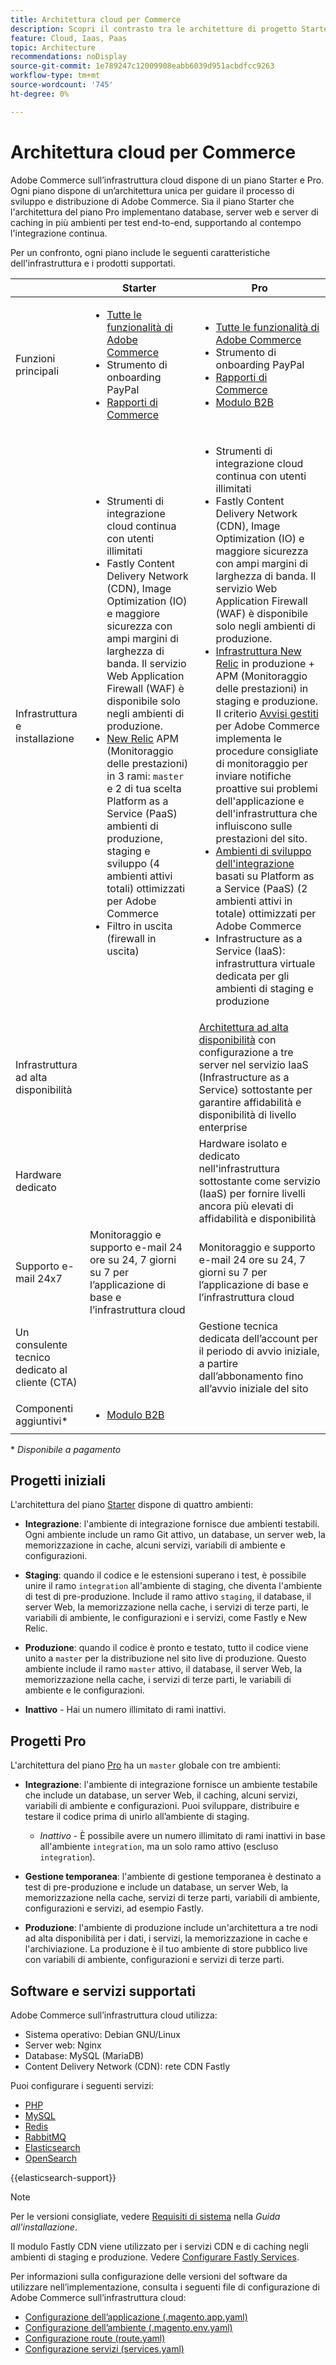 ```yaml
---
title: Architettura cloud per Commerce
description: Scopri il contrasto tra le architetture di progetto Starter e Pro per l’infrastruttura Commerce on Cloud.
feature: Cloud, Iaas, Paas
topic: Architecture
recommendations: noDisplay
source-git-commit: 1e789247c12009908eabb6039d951acbdfcc9263
workflow-type: tm+mt
source-wordcount: '745'
ht-degree: 0%

---
```


# Architettura cloud per Commerce

Adobe Commerce sull’infrastruttura cloud dispone di un piano Starter e Pro. Ogni piano dispone di un’architettura unica per guidare il processo di sviluppo e distribuzione di Adobe Commerce. Sia il piano Starter che l&#39;architettura del piano Pro implementano database, server web e server di caching in più ambienti per test end-to-end, supportando al contempo l&#39;integrazione continua.

Per un confronto, ogni piano include le seguenti caratteristiche dell&#39;infrastruttura e i prodotti supportati.

|          | Starter | Pro |
| -------- | --------------------| ------------------ |
| Funzioni principali | <ul><li>[Tutte le funzionalità di Adobe Commerce](https://experienceleague.adobe.com/docs/commerce-operations/release/features.html)</li><li>Strumento di onboarding PayPal</li><li>[Rapporti di Commerce](https://business.adobe.com/products/magento/business-intelligence.html?_ga=2.85288604.442698376.1665067470-1322106587.1655147209)</li></ul> | <ul><li>[Tutte le funzionalità di Adobe Commerce](https://experienceleague.adobe.com/docs/commerce-operations/release/features.html)</li><li>Strumento di onboarding PayPal</li><li>[Rapporti di Commerce](https://business.adobe.com/products/magento/business-intelligence.html?_ga=2.85288604.442698376.1665067470-1322106587.1655147209)</li><li>[Modulo B2B](https://business.adobe.com/products/magento/b2b-ecommerce.html?_ga=2.105948422.442698376.1665067470-1322106587.1655147209)</li></ul> |
| Infrastruttura e installazione | <ul><li>Strumenti di integrazione cloud continua con utenti illimitati</li><li>Fastly Content Delivery Network (CDN), Image Optimization (IO) e maggiore sicurezza con ampi margini di larghezza di banda. Il servizio Web Application Firewall (WAF) è disponibile solo negli ambienti di produzione.</li><li>[New Relic](../monitor/new-relic-service.md) APM (Monitoraggio delle prestazioni) in 3 rami: `master` e 2 di tua scelta<br>Platform as a Service (PaaS) ambienti di produzione, staging e sviluppo (4 ambienti attivi totali) ottimizzati per Adobe Commerce</li><li>Filtro in uscita (firewall in uscita)</li></ul> | <ul><li>Strumenti di integrazione cloud continua con utenti illimitati</li><li>Fastly Content Delivery Network (CDN), Image Optimization (IO) e maggiore sicurezza con ampi margini di larghezza di banda. Il servizio Web Application Firewall (WAF) è disponibile solo negli ambienti di produzione.</li><li>[Infrastruttura New Relic](../monitor/new-relic-service.md) in produzione + APM (Monitoraggio delle prestazioni) in staging e produzione. Il criterio [Avvisi gestiti](../monitor/investigate-performance.md#monitor-performance-with-managed-alerts) per Adobe Commerce implementa le procedure consigliate di monitoraggio per inviare notifiche proattive sui problemi dell&#39;applicazione e dell&#39;infrastruttura che influiscono sulle prestazioni del sito.</li><li>[Ambienti di sviluppo dell&#39;integrazione](pro-architecture.md#integration-environment) basati su Platform as a Service (PaaS) (2 ambienti attivi in totale) ottimizzati per Adobe Commerce</li><li>Infrastructure as a Service (IaaS): infrastruttura virtuale dedicata per gli ambienti di staging e produzione</li></ul> |
| Infrastruttura ad alta disponibilità | | [Architettura ad alta disponibilità](pro-architecture.md#redundant-hardware) con configurazione a tre server nel servizio IaaS (Infrastructure as a Service) sottostante per garantire affidabilità e disponibilità di livello enterprise |
| Hardware dedicato | | Hardware isolato e dedicato nell&#39;infrastruttura sottostante come servizio (IaaS) per fornire livelli ancora più elevati di affidabilità e disponibilità |
| Supporto e-mail 24x7 | Monitoraggio e supporto e-mail 24 ore su 24, 7 giorni su 7 per l’applicazione di base e l’infrastruttura cloud | Monitoraggio e supporto e-mail 24 ore su 24, 7 giorni su 7 per l’applicazione di base e l’infrastruttura cloud |
| Un consulente tecnico dedicato al cliente (CTA) | | Gestione tecnica dedicata dell’account per il periodo di avvio iniziale, a partire dall’abbonamento fino all’avvio iniziale del sito |
| Componenti aggiuntivi\* | <ul><li>[Modulo B2B](https://business.adobe.com/products/magento/b2b-ecommerce.html)</li></ul> |

\* _Disponibile a pagamento_

## Progetti iniziali

L&#39;architettura del piano [Starter](starter-architecture.md) dispone di quattro ambienti:

- **Integrazione**: l&#39;ambiente di integrazione fornisce due ambienti testabili. Ogni ambiente include un ramo Git attivo, un database, un server web, la memorizzazione in cache, alcuni servizi, variabili di ambiente e configurazioni.

- **Staging**: quando il codice e le estensioni superano i test, è possibile unire il ramo `integration` all&#39;ambiente di staging, che diventa l&#39;ambiente di test di pre-produzione. Include il ramo attivo `staging`, il database, il server Web, la memorizzazione nella cache, i servizi di terze parti, le variabili di ambiente, le configurazioni e i servizi, come Fastly e New Relic.

- **Produzione**: quando il codice è pronto e testato, tutto il codice viene unito a `master` per la distribuzione nel sito live di produzione. Questo ambiente include il ramo `master` attivo, il database, il server Web, la memorizzazione nella cache, i servizi di terze parti, le variabili di ambiente e le configurazioni.

- **Inattivo** - Hai un numero illimitato di rami inattivi.

## Progetti Pro

L&#39;architettura del piano [Pro](pro-architecture.md) ha un `master` globale con tre ambienti:

- **Integrazione**: l&#39;ambiente di integrazione fornisce un ambiente testabile che include un database, un server Web, il caching, alcuni servizi, variabili di ambiente e configurazioni. Puoi sviluppare, distribuire e testare il codice prima di unirlo all’ambiente di staging.

   - _Inattivo_ - È possibile avere un numero illimitato di rami inattivi in base all&#39;ambiente `integration`, ma un solo ramo attivo (escluso `integration`).

- **Gestione temporanea**: l&#39;ambiente di gestione temporanea è destinato a test di pre-produzione e include un database, un server Web, la memorizzazione nella cache, servizi di terze parti, variabili di ambiente, configurazioni e servizi, ad esempio Fastly.

- **Produzione**: l&#39;ambiente di produzione include un&#39;architettura a tre nodi ad alta disponibilità per i dati, i servizi, la memorizzazione in cache e l&#39;archiviazione. La produzione è il tuo ambiente di store pubblico live con variabili di ambiente, configurazioni e servizi di terze parti.

## Software e servizi supportati

Adobe Commerce sull’infrastruttura cloud utilizza:

- Sistema operativo: Debian GNU/Linux
- Server web: Nginx
- Database: MySQL (MariaDB)
- Content Delivery Network (CDN): rete CDN Fastly

Puoi configurare i seguenti servizi:

- [PHP](../application/php-settings.md)
- [MySQL](../services/mysql.md)
- [Redis](../services/redis.md)
- [RabbitMQ](../services/rabbitmq.md)
- [Elasticsearch](../services/elasticsearch.md)
- [OpenSearch](../services/opensearch.md)

{{elasticsearch-support}}

>[!NOTE]
>
>Per le versioni consigliate, vedere [Requisiti di sistema](https://experienceleague.adobe.com/docs/commerce-operations/installation-guide/system-requirements.html) nella _Guida all&#39;installazione_.

Il modulo Fastly CDN viene utilizzato per i servizi CDN e di caching negli ambienti di staging e produzione. Vedere [Configurare Fastly Services](../cdn/fastly.md).

Per informazioni sulla configurazione delle versioni del software da utilizzare nell’implementazione, consulta i seguenti file di configurazione di Adobe Commerce sull’infrastruttura cloud:

- [Configurazione dell’applicazione (.magento.app.yaml)](../application/configure-app-yaml.md)
- [Configurazione dell’ambiente (.magento.env.yaml)](../environment/configure-env-yaml.md)
- [Configurazione route (route.yaml)](../routes/routes-yaml.md)
- [Configurazione servizi (services.yaml)](../services/services-yaml.md)
